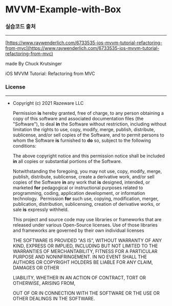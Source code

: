 # MVVM-Example-with-Box


### 실습코드 출처

---

[https://www.raywenderlich.com/6733535-ios-mvvm-tutorial-refactoring-from-mvc](https://www.raywenderlich.com/6733535-ios-mvvm-tutorial-refactoring-from-mvc)

made By Chuck Krutsinger

iOS MVVM Tutorial: Refactoring from MVC

### License

---

- Copyright (c) 2021 Razeware LLC

    Permission **is** hereby granted, free of charge, to any person obtaining a copy of this software and associated documentation files (the "Software"), to deal **in** the Software without restriction, including without limitation the rights to use, copy, modify, merge, publish, distribute, sublicense, and/or sell copies of the Software, and to permit persons to whom the Software **is** furnished to **do** so, subject to the following conditions:

    The above copyright notice and this permission notice shall be included **in** all copies or substantial portions of the Software.

    Notwithstanding the foregoing, you may not use, copy, modify, merge, publish, distribute, sublicense, create a derivative work, and/or sell copies of the Software **in** any work that **is** designed, intended, or marketed **for** pedagogical or instructional purposes related to programming, coding, application development, or information technology.  Permission **for** such use, copying, modification, merger, publication, distribution, sublicensing, creation of derivative works, or sale **is** expressly withheld.

    This project and source code may use libraries or frameworks that are released under various Open-Source licenses. Use of those libraries and frameworks are governed by their own individual licenses

    THE SOFTWARE IS PROVIDED "AS IS", WITHOUT WARRANTY OF ANY KIND, EXPRESS OR IMPLIED, INCLUDING BUT NOT LIMITED TO THE WARRANTIES OF MERCHANTABILITY, FITNESS FOR A PARTICULAR PURPOSE AND NONINFRINGEMENT. IN NO EVENT SHALL THE AUTHORS OR COPYRIGHT HOLDERS BE LIABLE FOR ANY CLAIM, DAMAGES OR OTHER

    LIABILITY, WHETHER IN AN ACTION OF CONTRACT, TORT OR OTHERWISE, ARISING FROM,

    OUT OF OR IN CONNECTION WITH THE SOFTWARE OR THE USE OR OTHER DEALINGS IN THE SOFTWARE.

